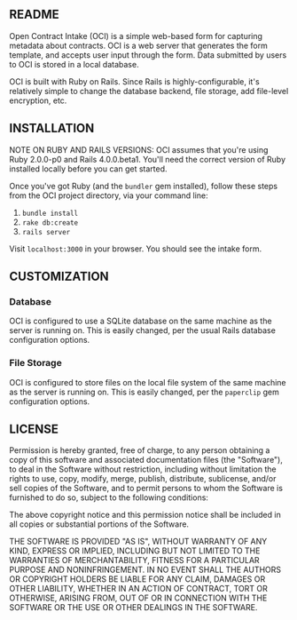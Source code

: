## README

Open Contract Intake (OCI) is a simple web-based form for capturing metadata about contracts.  OCI is a web server that generates the form template, and accepts user input through the form.  Data submitted by users to OCI is stored in a local database.

OCI is built with Ruby on Rails.  Since Rails is highly-configurable, it's relatively simple to change the database backend, file storage, add file-level encryption, etc.

## INSTALLATION

NOTE ON RUBY AND RAILS VERSIONS:  OCI assumes that you're using Ruby 2.0.0-p0 and Rails 4.0.0.beta1.  You'll need the correct version of Ruby installed locally before you can get started.

Once you've got Ruby (and the `bundler` gem installed), follow these steps from the OCI project directory, via your command line:

1.  `bundle install`
2.  `rake db:create`
3.  `rails server`

Visit `localhost:3000` in your browser.  You should see the intake form.

## CUSTOMIZATION

### Database

OCI is configured to use a SQLite database on the same machine as the server is running on.  This is easily changed, per the usual Rails database configuration options.

### File Storage

OCI is configured to store files on the local file system of the same machine as the server is running on.  This is easily changed, per the `paperclip` gem configuration options.

## LICENSE

Permission is hereby granted, free of charge, to any person obtaining a copy of this software and associated documentation files (the "Software"), to deal in the Software without restriction, including without limitation the rights to use, copy, modify, merge, publish, distribute, sublicense, and/or sell copies of the Software, and to permit persons to whom the Software is furnished to do so, subject to the following conditions:

The above copyright notice and this permission notice shall be included in all copies or substantial portions of the Software.

THE SOFTWARE IS PROVIDED "AS IS", WITHOUT WARRANTY OF ANY KIND, EXPRESS OR IMPLIED, INCLUDING BUT NOT LIMITED TO THE WARRANTIES OF MERCHANTABILITY, FITNESS FOR A PARTICULAR PURPOSE AND NONINFRINGEMENT. IN NO EVENT SHALL THE AUTHORS OR COPYRIGHT HOLDERS BE LIABLE FOR ANY CLAIM, DAMAGES OR OTHER LIABILITY, WHETHER IN AN ACTION OF CONTRACT, TORT OR OTHERWISE, ARISING FROM, OUT OF OR IN CONNECTION WITH THE SOFTWARE OR THE USE OR OTHER DEALINGS IN THE SOFTWARE.